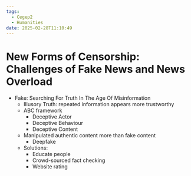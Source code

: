 ```yaml
---
tags:
  - Cegep2
  - Humanities
date: 2025-02-28T11:10:49
---
```


# New Forms of Censorship: Challenges of Fake News and News Overload

- Fake: Searching For Truth In The Age Of Misinformation
	- Illusory Truth: repeated information appears more trustworthy
	- ABC framework
		- Deceptive Actor
		- Deceptive Behaviour
		- Deceptive Content
	- Manipulated authentic content more than fake content
		- Deepfake
	- Solutions:
		- Educate people
		- Crowd-sourced fact checking
		- Website rating